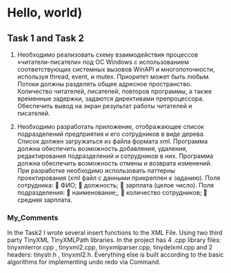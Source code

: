 # Hello, world)



## Task 1 and Task 2 

1. Необходимо реализовать схему взаимодействия процессов «читатели-писатели» под ОС Windows с использованием соответствующих системных вызовов WinAPI и многопоточности, используя thread, event, и mutex. Приоритет может быть любым. Потоки должны разделять общее адресное пространство. Количество читателей, писателей, повторов программы, а также временные задержки, задаются директивами препроцессора. Обеспечить вывод на экран результат работы читателей и писателей.



2. Необходимо разработать приложение, отображающее список подразделений предприятия и его сотрудников в виде дерева. Список должен загружаться из файла формата xml. Программа должна обеспечить возможность добавления, удаления, редактирования подразделений и сотрудников в них. Программа должна обеспечить возможность отмены и возврата изменений. При разработке необходимо использовать паттерны проектирования (xml файл с данными прикреплен к заданию).
Поля сотрудника:
 ФИО;
 должность;
 зарплата (целое число).
Поля подразделения:
 наименование;,
 количество сотрудников;
 средняя зарплата.

### My_Comments

In the Task2 I wrote several insert functions to the XML File. Using two third party TinyXML TinyXMLPath libraries. In the project has 4 .cpp library files: tinyxmlerror.cpp , tinyxml2.cpp, tinyxmlparser.cpp, tinydelxml.cpp  and 2 headers: tinystr.h , tinyxml2.h.  Everything else is built according to the basic algorithms for implementing undo redo via Command.


